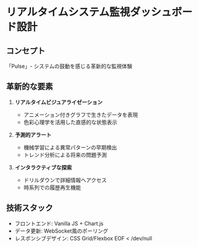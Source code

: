 # リアルタイムシステム監視ダッシュボード設計

## コンセプト
「Pulse」- システムの鼓動を感じる革新的な監視体験

## 革新的な要素
1. **リアルタイムビジュアライゼーション**
   - アニメーション付きグラフで生きたデータを表現
   - 色彩心理学を活用した直感的な状態表示

2. **予測的アラート**
   - 機械学習による異常パターンの早期検出
   - トレンド分析による将来の問題予測

3. **インタラクティブな探索**
   - ドリルダウンで詳細情報へアクセス
   - 時系列での履歴再生機能

## 技術スタック
- フロントエンド: Vanilla JS + Chart.js
- データ更新: WebSocket風のポーリング
- レスポンシブデザイン: CSS Grid/Flexbox
EOF < /dev/null
